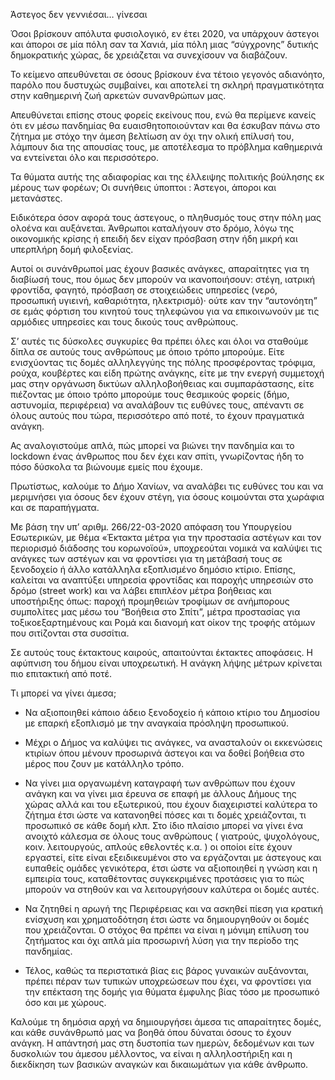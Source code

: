 Άστεγος δεν γεννιέσαι… γίνεσαι

Όσοι βρίσκουν απόλυτα φυσιολογικό, εν έτει 2020, να υπάρχουν άστεγοι και άποροι σε μία πόλη σαν τα Χανιά, μία πόλη μιας “σύγχρονης” δυτικής δημοκρατικής χώρας, δε χρειάζεται να συνεχίσουν να διαβάζουν.

Το κείμενο απευθύνεται σε όσους βρίσκουν ένα τέτοιο γεγονός αδιανόητο, παρόλο που δυστυχώς συμβαίνει, και αποτελεί τη σκληρή πραγματικότητα στην καθημερινή ζωή αρκετών συνανθρώπων μας.

Απευθύνεται επίσης στους φορείς εκείνους που, ενώ θα περίμενε κανείς ότι εν μέσω πανδημίας θα ευαισθητοποιούνταν και θα έσκυβαν πάνω στο ζήτημα με στόχο την άμεση βελτίωση αν όχι την ολική επίλυσή του, λάμπουν δια της απουσίας τους, με αποτέλεσμα το πρόβλημα καθημερινά να εντείνεται όλο και περισσότερο.

Τα θύματα αυτής της αδιαφορίας και της έλλειψης πολιτικής βούλησης εκ μέρους των φορέων; Οι συνήθεις ύποπτοι : Άστεγοι, άποροι και μετανάστες.

Ειδικότερα όσον αφορά τους άστεγους, ο πληθυσμός τους στην πόλη μας ολοένα και αυξάνεται. Άνθρωποι καταλήγουν στο δρόμο, λόγω  της οικονομικής κρίσης ή επειδή δεν είχαν πρόσβαση στην ήδη μικρή και υπερπλήρη δομή φιλοξενίας.

Αυτοί οι συνάνθρωποί μας έχουν βασικές ανάγκες, απαραίτητες για τη διαβίωσή τους, που όμως δεν μπορούν να ικανοποιήσουν: στέγη, ιατρική φροντίδα, φαγητό, πρόσβαση σε στοιχειώδεις υπηρεσίες (νερό, προσωπική υγιεινή, καθαριότητα, ηλεκτρισμό)· ούτε καν την “αυτονόητη” σε εμάς φόρτιση του κινητού τους τηλεφώνου για να επικοινωνούν με τις αρμόδιες υπηρεσίες και τους δικούς τους ανθρώπους.

Σ’ αυτές τις δύσκολες συγκυρίες θα πρέπει όλες και όλοι να σταθούμε δίπλα σε αυτούς τους ανθρώπους με όποιο τρόπο μπορούμε. Είτε ενισχύοντας τις δομές αλληλεγγύης της πόλης προσφέροντας τρόφιμα, ρούχα, κουβέρτες και είδη πρώτης ανάγκης, είτε με την ενεργή συμμετοχή μας στην οργάνωση δικτύων αλληλοβοήθειας και συμπαράστασης, είτε πιέζοντας με όποιο τρόπο μπορούμε τους θεσμικούς φορείς (δήμο, αστυνομία, περιφέρεια) να αναλάβουν τις ευθύνες τους, απέναντι σε όλους αυτούς που τώρα, περισσότερο από ποτέ, το έχουν πραγματικά ανάγκη.

Ας αναλογιστούμε απλά, πώς μπορεί να βιώνει την πανδημία και το lockdown ένας άνθρωπος που δεν έχει καν σπίτι, γνωρίζοντας ήδη το πόσο δύσκολα τα βιώνουμε εμείς που έχουμε.


Πρωτίστως, καλούμε το Δήμο Χανίων, να αναλάβει τις ευθύνες του και να μεριμνήσει για όσους δεν έχουν στέγη, για όσους κοιμούνται στα χωράφια και σε παραπήγματα.

Με βάση την υπ’ αριθμ. 266/22-03-2020 απόφαση του Υπουργείου Εσωτερικών, με θέμα «Έκτακτα μέτρα για την προστασία αστέγων και τον περιορισμό διάδοσης του κορωνοϊού», υποχρεούται νομικά να καλύψει τις ανάγκες των αστέγων και να φροντίσει για τη μετάβασή τους σε ξενοδοχείο ή άλλο κατάλληλα εξοπλισμένο δημόσιο κτίριο. Επίσης, καλείται να αναπτύξει υπηρεσία φροντίδας και παροχής υπηρεσιών στο δρόμο (street work) και να λάβει επιπλέον μέτρα βοήθειας και υποστήριξης όπως: παροχή προμηθειών τροφίμων σε ανήμπορους συμπολίτες μας μέσω του “Βοήθεια στο Σπίτι”, μέτρα προστασίας για τοξικοεξαρτημένους και Ρομά και διανομή κατ οίκον της τροφής ατόμων που σιτίζονται στα συσσίτια.

Σε αυτούς τους έκτακτους καιρούς, απαιτούνται έκτακτες αποφάσεις. Η αφύπνιση του δήμου είναι υποχρεωτική. Η ανάγκη λήψης μέτρων κρίνεται πιο επιτακτική από ποτέ.

Τι μπορεί να γίνει άμεσα;

-   Να αξιοποιηθεί κάποιο άδειο ξενοδοχείο ή κάποιο κτίριο του Δημοσίου με επαρκή εξοπλισμό με την αναγκαία πρόσληψη προσωπικού.

-   Μέχρι ο Δήμος να καλύψει τις ανάγκες, να ανασταλούν οι εκκενώσεις κτιρίων  όπου μένουν προσωρινά άστεγοι και να δοθεί βοήθεια στο μέρος που ζουν με κατάλληλο τρόπο.

-   Να γίνει μια οργανωμένη καταγραφή των ανθρώπων που έχουν ανάγκη και να γίνει μια έρευνα σε επαφή με άλλους Δήμους της χώρας αλλά και του εξωτερικού, που έχουν διαχειριστεί καλύτερα το ζήτημα έτσι ώστε να κατανοηθεί πόσες και τι δομές χρειάζονται, τι προσωπικό σε κάθε δομή κλπ. Στο ίδιο πλαίσιο μπορεί να γίνει ένα ανοιχτό κάλεσμα σε όλους τους ανθρώπους ( γιατρούς, ψυχολόγους, κοιν. λειτουργούς, απλούς εθελοντές κ.α. ) οι οποίοι είτε έχουν εργαστεί, είτε είναι εξειδικευμένοι στο να εργάζονται με άστεγους και ευπαθείς ομάδες γενικότερα, έτσι ώστε να αξιοποιηθεί η γνώση και η εμπειρία τους, καταθέτοντας συγκεκριμένες προτάσεις για το πώς μπορούν να στηθούν και να λειτουργήσουν καλύτερα οι δομές αυτές.

-   Να ζητηθεί η αρωγή της Περιφέρειας και να ασκηθεί πίεση για κρατική ενίσχυση και χρηματοδότηση έτσι ώστε να δημιουργηθούν οι δομές που χρειάζονται. Ο στόχος θα πρέπει να είναι η μόνιμη επίλυση του ζητήματος και όχι απλά μία προσωρινή λύση για την περίοδο της πανδημίας.

-   Τέλος, καθώς τα περιστατικά βίας εις βάρος γυναικών αυξάνονται, πρέπει πέραν των τυπικών υποχρεώσεων που έχει, να φροντίσει για την επέκταση της δομής για θύματα έμφυλης βίας τόσο με προσωπικό όσο και με  χώρους.

Καλούμε τη δημόσια αρχή να δημιουργήσει άμεσα τις απαραίτητες δομές, και κάθε συνάνθρωπό μας να βοηθά όπου δύναται όσους το έχουν ανάγκη. Η απάντησή μας στη δυστοπία των ημερών, δεδομένων και των δυσκολιών του άμεσου μέλλοντος, να είναι η αλληλοστήριξη και η διεκδίκηση των βασικών αναγκών και δικαιωμάτων για κάθε άνθρωπο.  
